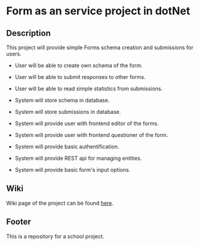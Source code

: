 # Form as an service project in dotNet

## Description
This project will provide simple Forms schema creation and submissions for users.

* User will be able to create own schema of the form.
* User will be able to submit responses to other forms.
* User will be able to read simple statistics from submissions.

* System will store schema in database.
* System will store submissions in database.
* System will provide user with frontend editor of the forms.
* System will provide user with frontend questioner of the form.
* System will provide basic authentification.
* System will provide REST api for managing entities.
* System will provide basic form's input options.


## Wiki
Wiki page of the project can be found [here](https://github.com/FaaSdotNet/faas/wiki).



## Footer
This is a repository for a school project.

